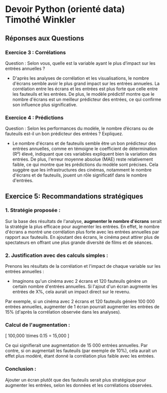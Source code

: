 # Devoir Python (orienté data) Timothé Winkler

## **Réponses aux Questions**
### **Exercice 3 : Corrélations**
Question : Selon vous, quelle est la variable ayant le plus d’impact sur les
entrées annuelles ?
- D'après les analyses de corrélation et les visualisations, le nombre d'écrans semble avoir le plus grand impact sur les entrées annueles. La corrélation entre les écrans et les entrées est plus forte que celle entre les fauteuils et les entrées. De plus, le modèle prédictif montre que le nombre d'écrans est un meilleur prédicteur des entrées, ce qui confirme son influence plus significative.

### **Exercice 4 : Prédictions**
Question : Selon les performances du modèle, le nombre d’écrans ou de
fauteuils est-il un bon prédicteur des entrées ? Expliquez.
- Le nombre d'écrans et de fauteuils semble être un bon prédicteur des entrées annuelles, comme en témoigne le coefficient de détermination (R²) élevé, indiquant que ces variables expliquent bien la variation des entrées. De plus, l'erreur moyenne absolue (MAE) reste relativement faible, ce qui montre que les prédictions du modèle sont précises. Cela suggère que les infrastructures des cinémas, notamment le nombre d'écrans et de fauteuils, jouent un rôle significatif dans le nombre d'entrées.

## Exercice 5: Recommandations stratégiques

### 1. Stratégie proposée :

Sur la base des résultats de l'analyse, **augmenter le nombre d'écrans** serait la stratégie la plus efficace pour augmenter les entrées. En effet, le nombre d'écrans a montré une corrélation plus forte avec les entrées annuelles par rapport aux fauteuils. En ajoutant des écrans, le cinéma peut attirer plus de spectateurs en offrant une plus grande diversité de films et de séances.

### 2. Justification avec des calculs simples :

Prenons les résultats de la corrélation et l'impact de chaque variable sur les entrées annuelles :

- Imaginons qu'un cinéma avec 2 écrans et 120 fauteuils génère un certain nombre d'entrées annuelles. Si l'ajout d'un écran augmente les entrées de X%, cela aurait un impact direct sur le revenu.

Par exemple, si un cinéma avec 2 écrans et 120 fauteuils génère 100 000 entrées annuelles, augmenter de 1 écran pourrait augmenter les entrées de 15% (d'après la corrélation observée dans les analyses).

### Calcul de l'augmentation :

\[
100,000 \times 0.15 = 15,000
\]

Ce qui signifierait une augmentation de 15 000 entrées annuelles. Par contre, si on augmentait les fauteuils (par exemple de 10%), cela aurait un effet plus modéré, étant donné la corrélation plus faible avec les entrées.

### Conclusion :

Ajouter un écran plutôt que des fauteuils serait plus stratégique pour augmenter les entrées, selon les données et les corrélations observées.
